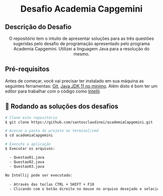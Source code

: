 <h1 align="center">Desafio Academia Capgemini</h1>

## Descrição do Desafio

<p align="center">O repositório tem o intuito de apresentar soluções para as três questões sugeridas pelo desafio de programação apresentado pelo programa Academia
Capgemini. Utilizei a linguagem Java para a resolução do mesmo.</p>

## Pré-requisitos

Antes de começar, você vai precisar ter instalado em sua máquina as seguintes ferramentas:
[Git](https://git-scm.com), [Java JDK 11 no minimo](https://www.oracle.com/java/technologies/downloads/). 
Além disto é bom ter um editor para trabalhar com o código como [Intellij](https://www.jetbrains.com/pt-br/idea/download/)

## 🎲 Rodando as soluções dos desafios

```bash
# Clone este repositório
$ git clone https://github.com/santosclaudinei/academiaCapgemini.git

# Acesse a pasta do projeto no terminal/cmd
$ cd academiaCapgemini

# Execute a aplicação
$ Executar os arquivos:

  - Questao01.java
  - Questao02.java
  - Questao03.java
 
No Intellij pode ser executado: 
  
  - Através das teclas CTRL + SHIFT + F10
  - Clicando com o botão direito no mouse no arquivo desejado e selecionando a opção 'Run Questao01.main()'
```
